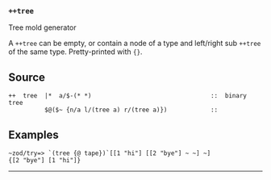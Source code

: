 ### `++tree`

Tree mold generator

A `++tree` can be empty, or contain a node of a type and
left/right sub `++tree` of the same type. Pretty-printed with `{}`.

Source
------

    ++  tree  |*  a/$-(* *)                                 ::  binary tree
              $@($~ {n/a l/(tree a) r/(tree a)})            ::


Examples
--------

    ~zod/try=> `(tree {@ tape})`[[1 "hi"] [[2 "bye"] ~ ~] ~]
    {[2 "bye"] [1 "hi"]}



***
